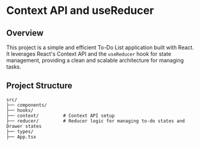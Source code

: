 # Context API and useReducer

## Overview

This project is a simple and efficient To-Do List application built with React. It leverages React's Context API and the `useReducer` hook for state management, providing a clean and scalable architecture for managing tasks.

## Project Structure

```plaintext
src/
├── components/       
├── hooks/           
├── context/         # Context API setup
├── reducer/         # Reducer logic for managing to-do states and Drawer states
├── types/            
├── App.tsx           
